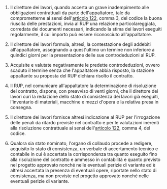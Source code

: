 1. Il direttore dei lavori, quando accerta un grave inadempimento alle obbligazioni contrattuali da parte dell'appaltatore, tale da comprometterne ai sensi dell'[articolo 122](/index.html?article=articolo-122&version=1), comma 3, del codice la buona riuscita delle prestazioni, invia al RUP una relazione particolareggiata, corredata dei documenti necessari, indicando la stima dei lavori eseguiti regolarmente, il cui importo può essere riconosciuto all'appaltatore.

2. Il direttore dei lavori formula, altresì, la contestazione degli addebiti all'appaltatore, assegnando a quest'ultimo un termine non inferiore a quindici giorni per la presentazione delle sue controdeduzioni al RUP.

3. Acquisite e valutate negativamente le predette controdeduzioni, ovvero scaduto il termine senza che l'appaltatore abbia risposto, la stazione appaltante su proposta del RUP dichiara risolto il contratto.

4. Il RUP, nel comunicare all'appaltatore la determinazione di risoluzione del contratto, dispone, con preavviso di venti giorni, che il direttore dei lavori curi la redazione dello stato di consistenza dei lavori già eseguiti, l'inventario di materiali, macchine e mezzi d'opera e la relativa presa in consegna.

5. Il direttore dei lavori fornisce altresì indicazione al RUP per l'irrogazione delle penali da ritardo previste nel contratto e per le valutazioni inerenti alla risoluzione contrattuale ai sensi dell'[articolo 122](/index.html?article=articolo-122&version=1), comma 4, del codice.

6. Qualora sia stato nominato, l'organo di collaudo procede a redigere, acquisito lo stato di consistenza, un verbale di accertamento tecnico e contabile in cui è accertata la corrispondenza tra quanto eseguito fino alla risoluzione del contratto e ammesso in contabilità e quanto previsto nel progetto approvato nonché nelle eventuali perizie di variante ed è altresì accertata la presenza di eventuali opere, riportate nello stato di consistenza, ma non previste nel progetto approvato nonché nelle eventuali perizie di variante.